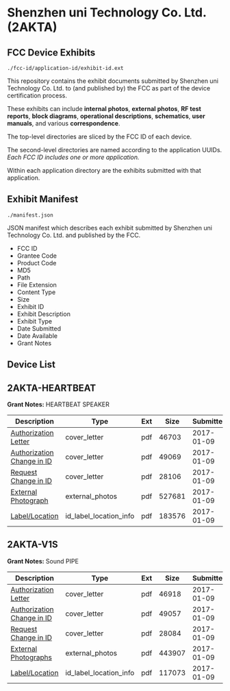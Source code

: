 # Shenzhen uni Technology Co. Ltd. (2AKTA)
## FCC Device Exhibits

```
./fcc-id/application-id/exhibit-id.ext
```

This repository contains the exhibit documents submitted by Shenzhen uni Technology Co. Ltd. to (and published by) the FCC as part of the device certification process.

These exhibits can include **internal photos**, **external photos**, **RF test reports**, **block diagrams**, **operational descriptions**, **schematics**, **user manuals**, and various **correspondence**.

The top-level directories are sliced by the FCC ID of each device.

The second-level directories are named according to the application UUIDs. *Each FCC ID includes one or more application.*

Within each application directory are the exhibits submitted with that application. 

## Exhibit Manifest

```
./manifest.json
```

JSON manifest which describes each exhibit submitted by Shenzhen uni Technology Co. Ltd. and published by the FCC.

- FCC ID
- Grantee Code
- Product Code
- MD5
- Path
- File Extension
- Content Type
- Size
- Exhibit ID
- Exhibit Description
- Exhibit Type
- Date Submitted
- Date Available
- Grant Notes

## Device List
## 2AKTA-HEARTBEAT
**Grant Notes:** HEARTBEAT SPEAKER

| Description | Type | Ext | Size | Submitted | Available |
| ----------- | ---- | --- | ---- | --------- | --------- |
| [Authorization Letter](2AKTA-HEARTBEAT/929ff2d5847c114f3cc526458262e085/3252779.pdf) | cover_letter | pdf | 46703 | 2017-01-09 | 2017-01-09 |
| [Authorization Change in ID](2AKTA-HEARTBEAT/929ff2d5847c114f3cc526458262e085/3252780.pdf) | cover_letter | pdf | 49069 | 2017-01-09 | 2017-01-09 |
| [Request Change in ID](2AKTA-HEARTBEAT/929ff2d5847c114f3cc526458262e085/3252781.pdf) | cover_letter | pdf | 28106 | 2017-01-09 | 2017-01-09 |
| [External Photograph](2AKTA-HEARTBEAT/929ff2d5847c114f3cc526458262e085/3032030.pdf) | external_photos | pdf | 527681 | 2017-01-09 | 2017-01-09 |
| [Label/Location](2AKTA-HEARTBEAT/929ff2d5847c114f3cc526458262e085/3252782.pdf) | id_label_location_info | pdf | 183576 | 2017-01-09 | 2017-01-09 |
## 2AKTA-V1S
**Grant Notes:** Sound PIPE

| Description | Type | Ext | Size | Submitted | Available |
| ----------- | ---- | --- | ---- | --------- | --------- |
| [Authorization Letter](2AKTA-V1S/06745dd4faa19618fb7a0a17334e712d/3252774.pdf) | cover_letter | pdf | 46918 | 2017-01-09 | 2017-01-09 |
| [Authorization Change in ID](2AKTA-V1S/06745dd4faa19618fb7a0a17334e712d/3252775.pdf) | cover_letter | pdf | 49057 | 2017-01-09 | 2017-01-09 |
| [Request Change in ID](2AKTA-V1S/06745dd4faa19618fb7a0a17334e712d/3252776.pdf) | cover_letter | pdf | 28084 | 2017-01-09 | 2017-01-09 |
| [External Photographs](2AKTA-V1S/06745dd4faa19618fb7a0a17334e712d/2955965.pdf) | external_photos | pdf | 443907 | 2017-01-09 | 2017-01-09 |
| [Label/Location](2AKTA-V1S/06745dd4faa19618fb7a0a17334e712d/3252777.pdf) | id_label_location_info | pdf | 117073 | 2017-01-09 | 2017-01-09 |
